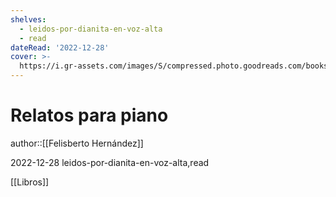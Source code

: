 ```yaml
---
shelves:
  - leidos-por-dianita-en-voz-alta
  - read
dateRead: '2022-12-28'
cover: >-
  https://i.gr-assets.com/images/S/compressed.photo.goodreads.com/books/1521652601l/39339725._SY475_.jpg
---
```

# Relatos para piano

author::[[Felisberto Hernández]]

2022-12-28
leidos-por-dianita-en-voz-alta,read

[[Libros]]